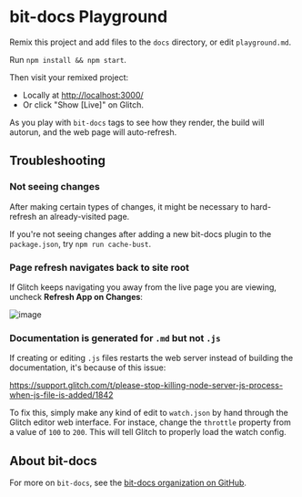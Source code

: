 # bit-docs Playground

Remix this project and add files to the `docs` directory, or edit `playground.md`.

Run `npm install && npm start`.

Then visit your remixed project:

  - Locally at <http://localhost:3000/>
  - Or click "Show [Live]" on Glitch.

As you play with `bit-docs` tags to see how they render, the build will autorun, and the web page will auto-refresh.

## Troubleshooting

### Not seeing changes

After making certain types of changes, it might be necessary to hard-refresh an already-visited page.

If you're not seeing changes after adding a new bit-docs plugin to the `package.json`, try `npm run cache-bust`.

### Page refresh navigates back to site root

If Glitch keeps navigating you away from the live page you are viewing, uncheck __Refresh App on Changes__:

![image](https://user-images.githubusercontent.com/990216/28885818-cc53141c-777c-11e7-942f-83bb4b893ada.png)

### Documentation is generated for `.md` but not `.js`

If creating or editing `.js` files restarts the web server instead of building the documentation, it's because of this issue:

https://support.glitch.com/t/please-stop-killing-node-server-js-process-when-js-file-is-added/1842

To fix this, simply make any kind of edit to `watch.json` by hand through the Glitch editor web interface. For instace, change the `throttle` property from a value of `100` to `200`. This will tell Glitch to properly load the watch config.

## About bit-docs

For more on `bit-docs`, see the [bit-docs organization on GitHub](https://github.com/bit-docs).
